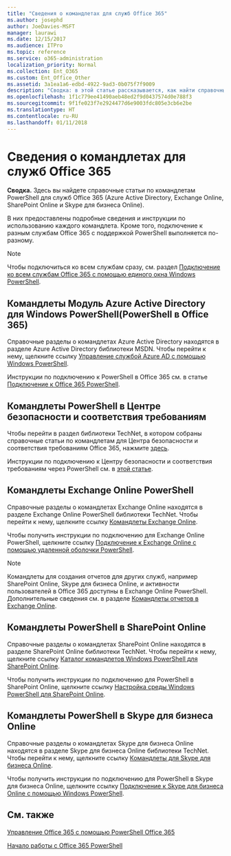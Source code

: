 ```yaml
---
title: "Сведения о командлетах для служб Office 365"
ms.author: josephd
author: JoeDavies-MSFT
manager: laurawi
ms.date: 12/15/2017
ms.audience: ITPro
ms.topic: reference
ms.service: o365-administration
localization_priority: Normal
ms.collection: Ent_O365
ms.custom: Ent_Office_Other
ms.assetid: 3a1ea1a6-edbd-4922-9ad3-0b075f7f9009
description: "Сводка: в этой статье рассказывается, как найти справочные статьи о командлете PowerShell в Office 365 для Azure Active Directory, Exchange Online, SharePoint Online и Skype для бизнеса Online."
ms.openlocfilehash: 1f1c779ee41490aeb48ed2f9d0437574d0e788f3
ms.sourcegitcommit: 9f1fe023f7e2924477d6e9003fdc805e3cb6e2be
ms.translationtype: HT
ms.contentlocale: ru-RU
ms.lasthandoff: 01/11/2018
---
```

# <a name="cmdlet-references-for-office-365-services"></a>Сведения о командлетах для служб Office 365

 **Сводка.** Здесь вы найдете справочные статьи по командлетам PowerShell для служб Office 365 (Azure Active Directory, Exchange Online, SharePoint Online и Skype для бизнеса Online).
  
В них предоставлены подробные сведения и инструкции по использованию каждого командлета. Кроме того, подключение к разным службам Office 365 с поддержкой PowerShell выполняется по-разному.
  
> [!NOTE]
> Чтобы подключиться ко всем службам сразу, см. раздел [Подключение ко всем службам Office 365 с помощью единого окна Windows PowerShell](connect-to-all-office-365-services-in-a-single-windows-powershell-window.md). 
  
## <a name="azure-active-directory-module-for-windows-powershell-office-365-powershell-cmdlets"></a>Командлеты Модуль Azure Active Directory для Windows PowerShell(PowerShell в Office 365)

Справочные разделы о командлетах Azure Active Directory находятся в разделе Azure Active Directory библиотеки MSDN. Чтобы перейти к нему, щелкните ссылку [Управление службой Azure AD с помощью Windows PowerShell](https://go.microsoft.com/fwlink/p/?LinkId=691475).
  
Инструкции по подключению к PowerShell в Office 365 см. в статье [Подключение к Office 365 PowerShell](connect-to-office-365-powershell.md).
  
## <a name="security-amp-compliance-center-powershell-cmdlets"></a>Командлеты PowerShell в Центре безопасности и соответствия требованиям

Чтобы перейти в раздел библиотеки TechNet, в котором собраны справочные статьи по командлетам для Центра безопасности и соответствия требованиям Office 365, нажмите [здесь](https://go.microsoft.com/fwlink/p/?LinkId=627085).
  
Инструкции по подключению к Центру безопасности и соответствия требованиям через PowerShell см. в [этой статье](https://go.microsoft.com/fwlink/p/?LinkId=627084).
  
## <a name="exchange-online-powershell-cmdlets"></a>Командлеты Exchange Online PowerShell

Справочные разделы о командлетах Exchange Online находятся в разделе Exchange Online PowerShell библиотеки TechNet. Чтобы перейти к нему, щелкните ссылку [Командлеты Exchange Online](https://go.microsoft.com/fwlink/p/?LinkID=328213).
  
Чтобы получить инструкции по подключению для Exchange Online PowerShell, щелкните ссылку [Подключение к Exchange Online с помощью удаленной оболочки PowerShell](https://go.microsoft.com/fwlink/p/?LinkId=396554).
  
> [!NOTE]
> Командлеты для создания отчетов для других служб, например SharePoint Online, Skype для бизнеса Online, и активности пользователей в Office 365 доступны в Exchange Online PowerShell. Дополнительные сведения см. в разделе [Командлеты отчетов в Exchange Online](https://go.microsoft.com/fwlink/p/?LinkId=691595). 
  
## <a name="sharepoint-online-powershell-cmdlets"></a>Командлеты PowerShell в SharePoint Online

Справочные разделы о командлетах SharePoint Online находятся в разделе SharePoint Online библиотеки TechNet. Чтобы перейти к нему, щелкните ссылку [Каталог командлетов Windows PowerShell для SharePoint Online](https://go.microsoft.com/fwlink/p/?LinkId=691476).
  
Чтобы получить инструкции по подключению для PowerShell в SharePoint Online, щелкните ссылку [Настройка среды Windows PowerShell для SharePoint Online](https://go.microsoft.com/fwlink/p/?LinkId=691603).
  
## <a name="skype-for-business-online-powershell-cmdlets"></a>Командлеты PowerShell в Skype для бизнеса Online

Справочные разделы о командлетах Skype для бизнеса Online находятся в разделе Skype для бизнеса Online библиотеки TechNet. Чтобы перейти к нему, щелкните ссылку [Командлеты для Skype для бизнеса Online](https://go.microsoft.com/fwlink/p/?LinkId=691474).
  
Чтобы получить инструкции по подключению для PowerShell в Skype для бизнеса Online, щелкните ссылку [Подключение к Skype для бизнеса Online с помощью Windows PowerShell](https://go.microsoft.com/fwlink/p/?LinkId=691607).
  
## <a name="see-also"></a>См. также

#### 

[Управление Office 365 с помощью PowerShell Office 365](manage-office-365-with-office-365-powershell.md)
  
[Начало работы с Office 365 PowerShell](getting-started-with-office-365-powershell.md)

